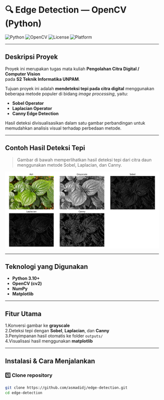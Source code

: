 # 🔍 Edge Detection — OpenCV (Python)

![Python](https://img.shields.io/badge/Python-3.10%2B-blue?logo=python)
![OpenCV](https://img.shields.io/badge/OpenCV-4.x-green?logo=opencv)
![License](https://img.shields.io/badge/License-MIT-yellow.svg)
![Platform](https://img.shields.io/badge/Platform-Windows%2010%20%7C%20Anaconda%20%7C%20VSCode-lightgrey)

---

## Deskripsi Proyek
Proyek ini merupakan tugas mata kuliah **Pengolahan Citra Digital / Computer Vision**  
pada **S2 Teknik Informatika UNPAM**.

Tujuan proyek ini adalah **mendeteksi tepi pada citra digital** menggunakan beberapa metode populer di bidang *image processing*, yaitu:
- **Sobel Operator**
- **Laplacian Operator**
- **Canny Edge Detection**

Hasil deteksi divisualisasikan dalam satu gambar perbandingan untuk memudahkan analisis visual terhadap perbedaan metode.

---

## Contoh Hasil Deteksi Tepi
> Gambar di bawah memperlihatkan hasil deteksi tepi dari citra daun menggunakan metode Sobel, Laplacian, dan Canny.

![Contoh Output](https://github.com/asmadidj/edge-detection/blob/main/docs/gambar_comparison.png?raw=true)

---

## Teknologi yang Digunakan
- **Python 3.10+**
- **OpenCV (cv2)**
- **NumPy**
- **Matplotlib**

---

## Fitur Utama
1.Konversi gambar ke **grayscale**  
2.Deteksi tepi dengan **Sobel**, **Laplacian**, dan **Canny**  
3.Penyimpanan hasil otomatis ke folder `outputs/`  
4.Visualisasi hasil menggunakan **matplotlib**

---

## Instalasi & Cara Menjalankan

### 1️⃣ Clone repository
```bash
git clone https://github.com/asmadidj/edge-detection.git
cd edge-detection
